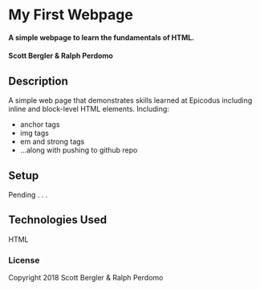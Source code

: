 # My First Webpage

#### A simple webpage to learn the fundamentals of HTML.

#### Scott Bergler & Ralph Perdomo

## Description

A simple web page that demonstrates skills learned at Epicodus including inline and block-level HTML elements. Including:
* anchor tags
* img tags
* em and strong tags
* ...along with pushing to github repo

## Setup

Pending . . .

## Technologies Used

HTML

### License

Copyright 2018 Scott Bergler & Ralph Perdomo
